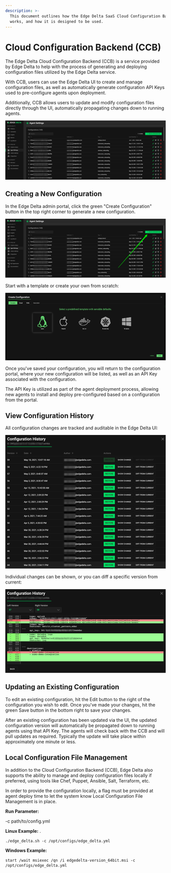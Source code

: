 ```yaml
---
description: >-
  This document outlines how the Edge Delta SaaS Cloud Configuration Backend
  works, and how it is designed to be used.
---
```


# Cloud Configuration Backend \(CCB\)

The Edge Delta Cloud Configuration Backend \(CCB\) is a service provided by Edge Delta to help with the process of generating and deploying configuration files utilized by the Edge Delta service. 

With CCB, users can use the Edge Delta UI to create and manage configuration files, as well as automatically generate configuration API Keys used to pre-configure agents upon deployment.   

Additionally, CCB allows users to update and modify configuration files directly through the UI, automatically propagating changes down to running agents.  

![](.././assets/edge_delta_agentsettings.jpg)

## Creating a New Configuration

In the Edge Delta admin portal, click the green "Create Configuration" button in the top right corner to generate a new configuration.

![](.././assets/edge_delta_createconfig.jpg)

Start with a template or create your own from scratch:

![](.././assets/screen-shot-2021-06-01-at-12.32.07-pm.png)

Once you've saved your configuration, you will return to the configuration portal, where your new configuration will be listed, as well as an API Key associated with the configuration. 

The API Key is utilized as part of the agent deployment process, allowing new agents to install and deploy pre-configured based on a configuration from the portal. 

## View Configuration History

All configuration changes are tracked and auditable in the Edge Delta UI:

![](.././assets/edge_delta_confighistory.jpg)

Individual changes can be shown, or you can diff a specific version from current:

![](.././assets/edge_delta_change1.jpg)



## Updating an Existing Configuration

To edit an existing configuration, hit the Edit button to the right of the configuration you wish to edit.  Once you've made your changes, hit the green Save button in the bottom right to save your changes.

After an existing configuration has been updated via the UI, the updated configuration version will automatically be propagated down to running agents using that API Key. The agents will check back with the CCB and will pull updates as required. Typically the update will take place within approximately one minute or less. 

## Local Configuration File Management

In addition to the Cloud Configuration Backend \(CCB\), Edge Delta also supports the ability to manage and deploy configuration files locally if preferred, using tools like Chef, Puppet, Ansible, Salt, Terraform, etc. 

In order to provide the configuration locally, a flag must be provided at agent deploy time to let the system know Local Configuration File Management is in place.

 **Run Parameter:**

-c path/to/config.yml

**Linux Example:** .

```text
./edge_delta.sh -c /opt/configs/edge_delta.yml
```

**Windows Example:**

```
start /wait msiexec /qn /i edgedelta-version_64bit.msi -c /opt/configs/edge_delta.yml
```

